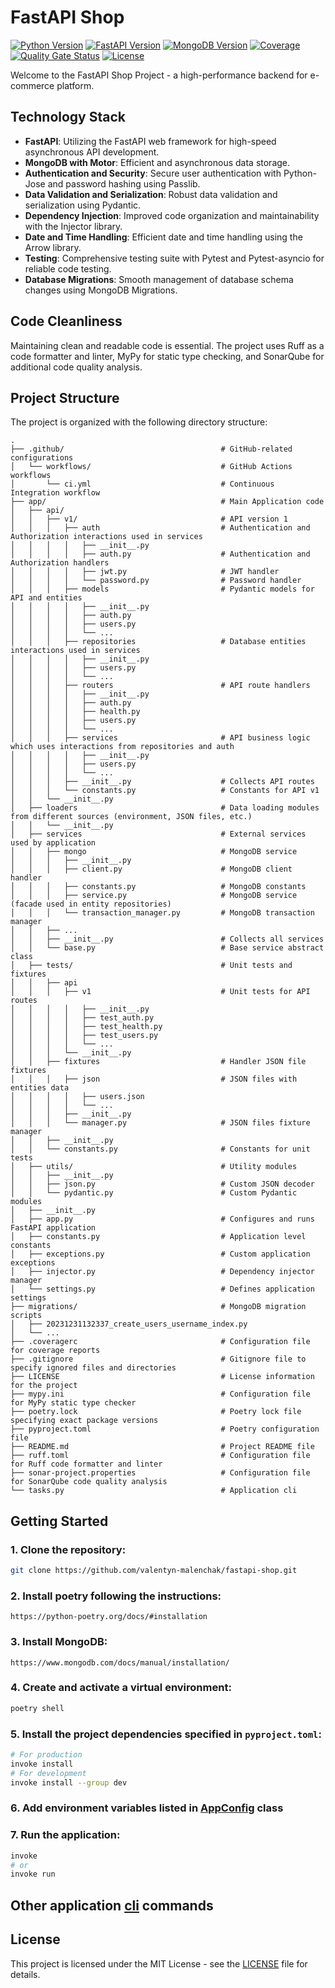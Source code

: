 # FastAPI Shop

[![Python Version](https://img.shields.io/badge/python-3.12-blue.svg)](https://www.python.org/downloads/release/python-312/)
[![FastAPI Version](https://img.shields.io/badge/fastapi-0.105.0-green.svg)](https://fastapi.tiangolo.com/)
[![MongoDB Version](https://img.shields.io/badge/mongodb-7.0-green.svg)](https://www.mongodb.com/)
[![Coverage](https://sonarcloud.io/api/project_badges/measure?project=valentyn-malenchak_fastapi-shop&metric=coverage)](https://sonarcloud.io/summary/new_code?id=valentyn-malenchak_fastapi-shop)
[![Quality Gate Status](https://sonarcloud.io/api/project_badges/measure?project=valentyn-malenchak_fastapi-shop&metric=alert_status)](https://sonarcloud.io/summary/new_code?id=valentyn-malenchak_fastapi-shop)
[![License](https://img.shields.io/badge/license-MIT-blue.svg)](https://opensource.org/licenses/MIT)

Welcome to the FastAPI Shop Project - a high-performance backend for e-commerce platform.

## Technology Stack

- **FastAPI**: Utilizing the FastAPI web framework for high-speed asynchronous API development.
- **MongoDB with Motor**: Efficient and asynchronous data storage.
- **Authentication and Security**: Secure user authentication with Python-Jose and password hashing using Passlib.
- **Data Validation and Serialization**: Robust data validation and serialization using Pydantic.
- **Dependency Injection**: Improved code organization and maintainability with the Injector library.
- **Date and Time Handling**: Efficient date and time handling using the Arrow library.
- **Testing**: Comprehensive testing suite with Pytest and Pytest-asyncio for reliable code testing.
- **Database Migrations**: Smooth management of database schema changes using MongoDB Migrations.

## Code Cleanliness
Maintaining clean and readable code is essential. The project uses Ruff as a code formatter and linter, MyPy for static type checking, and SonarQube for additional code quality analysis.

## Project Structure

The project is organized with the following directory structure:

```plaintext
.
├── .github/                                   # GitHub-related configurations
│   └── workflows/                             # GitHub Actions workflows
│       └── ci.yml                             # Continuous Integration workflow
├── app/                                       # Main Application code
│   ├── api/
│   │   ├── v1/                                # API version 1
│   │   │   ├── auth                           # Authentication and Authorization interactions used in services
│   │   │   │   ├── __init__.py
│   │   │   │   ├── auth.py                    # Authentication and Authorization handlers
│   │   │   │   ├── jwt.py                     # JWT handler
│   │   │   │   └── password.py                # Password handler
│   │   │   ├── models                         # Pydantic models for API and entities
│   │   │   │   ├── __init__.py
│   │   │   │   ├── auth.py
│   │   │   │   ├── users.py
│   │   │   │   └── ...
│   │   │   ├── repositories                   # Database entities interactions used in services
│   │   │   │   ├── __init__.py
│   │   │   │   ├── users.py
│   │   │   │   └── ...
│   │   │   ├── routers                        # API route handlers
│   │   │   │   ├── __init__.py
│   │   │   │   ├── auth.py
│   │   │   │   ├── health.py
│   │   │   │   ├── users.py
│   │   │   │   └── ...
│   │   │   ├── services                       # API business logic which uses interactions from repositories and auth   
│   │   │   │   ├── __init__.py
│   │   │   │   ├── users.py
│   │   │   │   └── ...
│   │   │   ├── __init__.py                    # Collects API routes
│   │   │   └── constants.py                   # Constants for API v1
│   │   └── __init__.py
│   ├── loaders                                # Data loading modules from different sources (environment, JSON files, etc.)
│   │   └── __init__.py
│   ├── services                               # External services used by application
│   │   ├── mongo                              # MongoDB service
│   │   │   ├── __init__.py
│   │   │   ├── client.py                      # MongoDB client handler
│   │   │   ├── constants.py                   # MongoDB constants
│   │   │   ├── service.py                     # MongoDB service (facade used in entity repositories)
│   │   │   └── transaction_manager.py         # MongoDB transaction manager
│   │   ├── ...
│   │   ├── __init__.py                        # Collects all services
│   │   └── base.py                            # Base service abstract class
│   ├── tests/                                 # Unit tests and fixtures
│   │   ├── api
│   │   │   ├── v1                             # Unit tests for API routes
│   │   │   │   ├── __init__.py
│   │   │   │   ├── test_auth.py
│   │   │   │   ├── test_health.py
│   │   │   │   ├── test_users.py
│   │   │   │   └── ...
│   │   │   └── __init__.py
│   │   ├── fixtures                           # Handler JSON file fixtures
│   │   │   ├── json                           # JSON files with entities data
│   │   │   │   ├── users.json
│   │   │   │   └── ...
│   │   │   ├── __init__.py
│   │   │   └── manager.py                     # JSON files fixture manager
│   │   ├── __init__.py
│   │   └── constants.py                       # Constants for unit tests
│   ├── utils/                                 # Utility modules
│   │   ├── __init__.py
│   │   ├── json.py                            # Custom JSON decoder
│   │   └── pydantic.py                        # Custom Pydantic modules
│   ├── __init__.py
│   ├── app.py                                 # Configures and runs FastAPI application
│   ├── constants.py                           # Application level constants
│   ├── exceptions.py                          # Custom application exceptions
│   ├── injector.py                            # Dependency injector manager
│   └── settings.py                            # Defines application settings
├── migrations/                                # MongoDB migration scripts
│   ├── 20231231132337_create_users_username_index.py
│   └── ...
├── .coveragerc                                # Configuration file for coverage reports
├── .gitignore                                 # Gitignore file to specify ignored files and directories
├── LICENSE                                    # License information for the project
├── mypy.ini                                   # Configuration file for MyPy static type checker
├── poetry.lock                                # Poetry lock file specifying exact package versions
├── pyproject.toml                             # Poetry configuration file
├── README.md                                  # Project README file
├── ruff.toml                                  # Configuration file for Ruff code formatter and linter
├── sonar-project.properties                   # Configuration file for SonarQube code quality analysis
└── tasks.py                                   # Application cli
```

## Getting Started

### 1. Clone the repository:
```bash
git clone https://github.com/valentyn-malenchak/fastapi-shop.git
```

### 2. Install poetry following the instructions:
`https://python-poetry.org/docs/#installation`

### 3. Install MongoDB:
`https://www.mongodb.com/docs/manual/installation/`

### 4. Create and activate a virtual environment:
```bash
poetry shell
```

### 5. Install the project dependencies specified in `pyproject.toml`:
```bash
# For production
invoke install
# For development
invoke install --group dev
```

### 6. Add environment variables listed in [AppConfig](app/settings.py) class

### 7. Run the application:
```bash
invoke
# or
invoke run
```

## Other application [cli](tasks.py) commands

## License
This project is licensed under the MIT License - see the [LICENSE](LICENSE) file for details.
